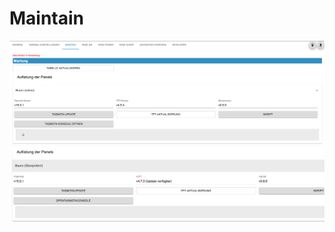 <!-- TODO: Translate from German to 中文 -->

# Maintain  
<img alt='Maintain allg' src='../Pictures/maintain/maintainAllg.png'>  
<img alt='Maintain Panel überprüfen' src='../Pictures/maintain/maintainPanelCheck.png'>